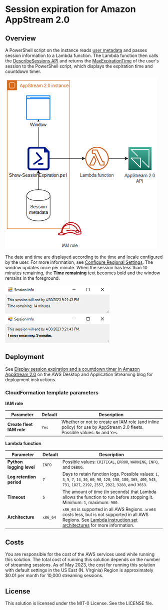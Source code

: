 # Session expiration for Amazon AppStream 2.0
## Overview
A PowerShell script on the instance reads [user metadata](https://docs.aws.amazon.com/appstream2/latest/developerguide/customize-fleets.html#customize-fleets-user-instance-metadata) and passes session information to a Lambda function.
The Lambda function then calls the [DescribeSessions API](https://docs.aws.amazon.com/appstream2/latest/APIReference/API_DescribeSessions.html) and returns the [MaxExpirationTime](https://docs.aws.amazon.com/appstream2/latest/APIReference/API_Session.html#AppStream2-Type-Session-MaxExpirationTime) of the user's session to the PowerShell script, which displays the expiration time and countdown timer.

![Architecture diagram](/images/architecture.png "Architecture")

The date and time are displayed according to the time and locale configured by the user.
For more information, see [Configure Regional Settings](https://docs.aws.amazon.com/appstream2/latest/developerguide/regional-settings-end-user.html).
The window updates once per minute.
When the session has less than 10 minutes remaining, the **Time remaining** text becomes bold and the window remains in the foreground.

![Screenshot of countdown window with 14 remaining](/images/screenshot-streaming-instance-14.png "Screenshot")
![Screenshot of countdown window with nine minutes remaining](/images/screenshot-streaming-instance-9.png "Screenshot")

## Deployment
See [Display session expiration and a countdown timer in Amazon AppStream 2.0](https://aws.amazon.com/blogs/desktop-and-application-streaming/display-session-expiration-and-a-countdown-timer-in-amazon-appstream-2-0/) on the AWS Desktop and Application Streaming blog for deployment instructions.

### CloudFormation template parameters
 **IAM role**

| Parameter | Default  | Description |
| --- | --- | --- |
| **Create fleet IAM role** | `Yes` | Whether or not to create an IAM role (and inline policy) for use by AppStream 2.0 fleets. Possible values: `No` and `Yes`. |

 **Lambda function**

| Parameter | Default  | Description |
| --- | --- | --- |
| **Python logging level** | `INFO` | Possible values: `CRITICAL`, `ERROR`, `WARNING`, `INFO`, and `DEBUG`. |
| **Log retention period** | `7` | Days to retain function logs. Possible values: `1`, `3`, `5`, `7`, `14`, `30`, `60`, `90`, `120`, `150`, `180`, `365`, `400`, `545`, `731`, `1827`, `2192`, `2557`, `2922`, `3288`, and `3653`. |
| **Timeout** | `5` | The amount of time (in seconds) that Lambda allows the function to run before stopping it. Minimum: `1`, maximum: `900`. |
| **Architecture** | `x86_64` | `x86_64` is supported in all AWS Regions. `arm64` costs less, but is not supported in all AWS Regions. See [Lambda instruction set architectures](https://docs.aws.amazon.com/lambda/latest/dg/foundation-arch.html) for more information. |

## Costs
You are responsible for the cost of the AWS services used while running this solution.
The total cost of running this solution depends on the number of streaming sessions.
As of May 2023, the cost for running this solution with default settings in the US East (N. Virginia) Region is approximately $0.01 per month for 10,000 streaming sessions.

## License
This solution is licensed under the MIT-0 License.
See the LICENSE file.